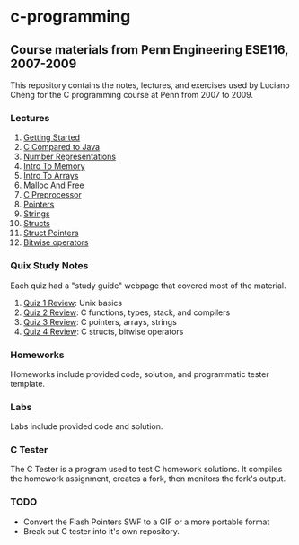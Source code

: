 c-programming
=============

Course materials from Penn Engineering ESE116, 2007-2009
--------------------------------------------------------

This repository contains the notes, lectures, and exercises used by Luciano Cheng for the C programming course at Penn from 2007 to 2009.

### Lectures

1. [Getting Started](slides/gettingStarted.pdf)
2. [C Compared to Java](slides/comparedToJava.pdf)
3. [Number Representations](slides/binaryDecimalHex.pdf)
4. [Intro To Memory](slides/introToMemory.pdf)
5. [Intro To Arrays](slides/arrayIntro.pdf)
6. [Malloc And Free](slides/mallocFree.pdf)
7. [C Preprocessor](slides/lilBitOfPreprocessor.pdf)
8. [Pointers](slides/pointersGettingStarted.pdf)
9. [Strings](slides/strings_v2.pdf)
10. [Structs](slides/structs.pdf)
11. [Struct Pointers](slides/structPointers.pdf)
12. [Bitwise operators](slides/bitwiseOperators.pdf)

### Quix Study Notes

Each quiz had a "study guide" webpage that covered most of the material.

1. [Quiz 1 Review](quiz_review/review_quiz1.html): Unix basics
2. [Quiz 2 Review](quiz_review/review_quiz2.html): C functions, types, stack, and compilers
3. [Quiz 3 Review](quiz_review/review_quiz3.html): C pointers, arrays, strings
4. [Quiz 4 Review](quiz_review/review_quiz4.html): C structs, bitwise operators

### Homeworks

Homeworks include provided code, solution, and programmatic tester template.

### Labs

Labs include provided code and solution.

### C Tester

The C Tester is a program used to test C homework solutions.  It compiles the homework assignment, creates a fork, then monitors the fork's output.

### TODO

- Convert the Flash Pointers SWF to a GIF or a more portable format
- Break out C tester into it's own repository.


